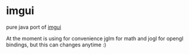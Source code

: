 # imgui

pure java port of [imgui](https://github.com/ocornut/imgui)

At the moment is using for convenience jglm for math and jogl for opengl bindings, but this can changes anytime :)
